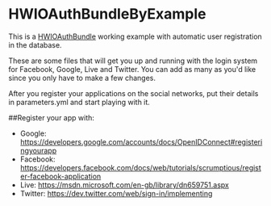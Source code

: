 # HWIOAuthBundleByExample 
This is a [HWIOAuthBundle](https://github.com/hwi/HWIOAuthBundle) working example with automatic user registration in the database.

These are some files that will get you up and running with the login system for Facebook, Google, Live and Twitter. You can add as many as you'd like since you only have to make a few changes.

After you register your applications on the social networks, put their details in parameters.yml and start playing with it.

##Register your app with:
* Google: https://developers.google.com/accounts/docs/OpenIDConnect#registeringyourapp
* Facebook: https://developers.facebook.com/docs/web/tutorials/scrumptious/register-facebook-application
* Live: https://msdn.microsoft.com/en-gb/library/dn659751.aspx
* Twitter: https://dev.twitter.com/web/sign-in/implementing
